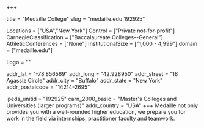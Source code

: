 
+++

title = "Medaille College"
slug = "medaille.edu_192925"

Locations = ["USA","New York"]
Control = ["Private not-for-profit"]
CarnegieClassification = ["Baccalaureate Colleges--General"]
AthleticConferences = ["None"]
InstitutionalSize = ["1,000 - 4,999"]
domain = ["medaille.edu"]

Logo = ""

addr_lat = "-78.856569"
addr_long = "42.928950"
addr_street = "18 Agassiz Circle"
addr_city = "Buffalo"
addr_state = "New York"
addr_postalcode = "14214-2695"

ipeds_unitid = "192925"
carn_2000_basic = "Master's Colleges and Universities (larger programs)"
addr_country = "USA"
+++
    Medaille not only provides you with a well-rounded higher education, we prepare you for work in the field via internships, practitioner faculty and teamwork.
